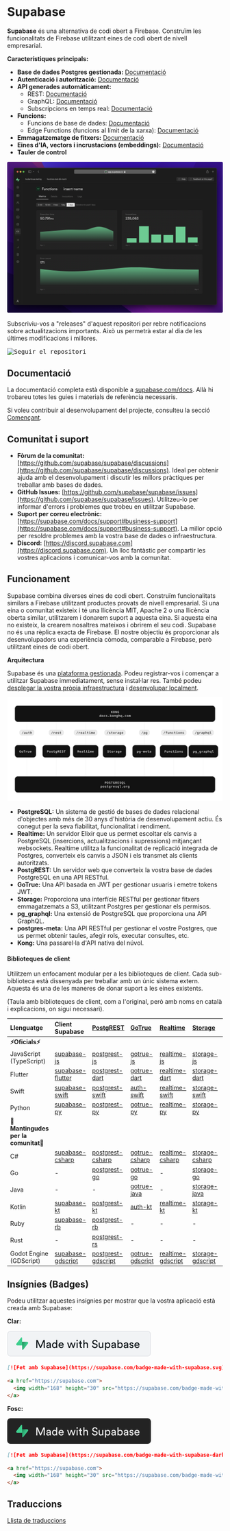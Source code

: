 # Supabase

**Supabase** és una alternativa de codi obert a Firebase. Construïm les funcionalitats de Firebase utilitzant eines de codi obert de nivell empresarial.

**Característiques principals:**

*   **Base de dades Postgres gestionada:** [Documentació](https://supabase.com/docs/guides/database)
*   **Autenticació i autorització:** [Documentació](https://supabase.com/docs/guides/auth)
*   **API generades automàticament:**
    *   REST: [Documentació](https://supabase.com/docs/guides/api)
    *   GraphQL: [Documentació](https://supabase.com/docs/guides/graphql)
    *   Subscripcions en temps real: [Documentació](https://supabase.com/docs/guides/realtime)
*   **Funcions:**
    *   Funcions de base de dades: [Documentació](https://supabase.com/docs/guides/database/functions)
    *   Edge Functions (funcions al límit de la xarxa): [Documentació](https://supabase.com/docs/guides/functions)
*   **Emmagatzematge de fitxers:** [Documentació](https://supabase.com/docs/guides/storage)
*   **Eines d'IA, vectors i incrustacions (embeddings):** [Documentació](https://supabase.com/docs/guides/ai)
*   **Tauler de control**

![Tauler de control de Supabase](https://raw.githubusercontent.com/supabase/supabase/master/apps/www/public/images/github/supabase-dashboard.png)

Subscriviu-vos a "releases" d'aquest repositori per rebre notificacions sobre actualitzacions importants. Això us permetrà estar al dia de les últimes modificacions i millores.

<kbd><img src="https://raw.githubusercontent.com/supabase/supabase/d5f7f413ab356dc1a92075cb3cee4e40a957d5b1/web/static/watch-repo.gif" alt="Seguir el repositori"/></kbd>

## Documentació

La documentació completa està disponible a [supabase.com/docs](https://supabase.com/docs). Allà hi trobareu totes les guies i materials de referència necessaris.

Si voleu contribuir al desenvolupament del projecte, consulteu la secció [Començant](./../DEVELOPERS.md).

## Comunitat i suport

*   **Fòrum de la comunitat:** [https://github.com/supabase/supabase/discussions](https://github.com/supabase/supabase/discussions). Ideal per obtenir ajuda amb el desenvolupament i discutir les millors pràctiques per treballar amb bases de dades.
*   **GitHub Issues:** [https://github.com/supabase/supabase/issues](https://github.com/supabase/supabase/issues). Utilitzeu-lo per informar d'errors i problemes que trobeu en utilitzar Supabase.
*   **Suport per correu electrònic:** [https://supabase.com/docs/support#business-support](https://supabase.com/docs/support#business-support). La millor opció per resoldre problemes amb la vostra base de dades o infraestructura.
*   **Discord:** [https://discord.supabase.com](https://discord.supabase.com). Un lloc fantàstic per compartir les vostres aplicacions i comunicar-vos amb la comunitat.

## Funcionament

Supabase combina diverses eines de codi obert. Construïm funcionalitats similars a Firebase utilitzant productes provats de nivell empresarial. Si una eina o comunitat existeix i té una llicència MIT, Apache 2 o una llicència oberta similar, utilitzarem i donarem suport a aquesta eina. Si aquesta eina no existeix, la crearem nosaltres mateixos i obrirem el seu codi. Supabase no és una rèplica exacta de Firebase. El nostre objectiu és proporcionar als desenvolupadors una experiència còmoda, comparable a Firebase, però utilitzant eines de codi obert.

**Arquitectura**

Supabase és una [plataforma gestionada](https://supabase.com/dashboard). Podeu registrar-vos i començar a utilitzar Supabase immediatament, sense instal·lar res. També podeu [desplegar la vostra pròpia infraestructura](https://supabase.com/docs/guides/hosting/overview) i [desenvolupar localment](https://supabase.com/docs/guides/local-development).

![Arquitectura](./../apps/docs/public/img/supabase-architecture.svg)

*   **PostgreSQL:** Un sistema de gestió de bases de dades relacional d'objectes amb més de 30 anys d'història de desenvolupament actiu. És conegut per la seva fiabilitat, funcionalitat i rendiment.
*   **Realtime:** Un servidor Elixir que us permet escoltar els canvis a PostgreSQL (insercions, actualitzacions i supressions) mitjançant websockets. Realtime utilitza la funcionalitat de replicació integrada de Postgres, converteix els canvis a JSON i els transmet als clients autoritzats.
*   **PostgREST:** Un servidor web que converteix la vostra base de dades PostgreSQL en una API RESTful.
*   **GoTrue:** Una API basada en JWT per gestionar usuaris i emetre tokens JWT.
*   **Storage:** Proporciona una interfície RESTful per gestionar fitxers emmagatzemats a S3, utilitzant Postgres per gestionar els permisos.
*   **pg_graphql:** Una extensió de PostgreSQL que proporciona una API GraphQL.
*   **postgres-meta:** Una API RESTful per gestionar el vostre Postgres, que us permet obtenir taules, afegir rols, executar consultes, etc.
*   **Kong:** Una passarel·la d'API nativa del núvol.

#### Biblioteques de client

Utilitzem un enfocament modular per a les biblioteques de client. Cada sub-biblioteca està dissenyada per treballar amb un únic sistema extern. Aquesta és una de les maneres de donar suport a les eines existents.

(Taula amb biblioteques de client, com a l'original, però amb noms en català i explicacions, on sigui necessari).

| Llenguatge                       | Client Supabase                                                     | [PostgREST](https://www.postgresql.org/)                                                                         | [GoTrue](https://github.com/supabase/gotrue)                                                                                | [Realtime](https://github.com/supabase/realtime)                                                                              | [Storage](https://github.com/supabase/storage-api)                                                                                 | Functions                                                                               |
| :-------------------------- | :------------------------------------------------------------------ | :-------------------------------------------------------------------------------- | :------------------------------------------------------------------------------------ | :----------------------------------------------------------------------------------- | :-------------------------------------------------------------------------------------- | :----------------------------------------------------------------------------------- |
| **⚡️Oficials⚡️**      |                                                                     |                                                                                   |                                                                                      |                                                                                     |                                                                                        |                                                                                      |
| JavaScript (TypeScript)     | [supabase-js](https://github.com/supabase/supabase-js)               | [postgrest-js](https://github.com/supabase/postgrest-js)                             | [gotrue-js](https://github.com/supabase/gotrue-js)                                     | [realtime-js](https://github.com/supabase/realtime-js)                                 | [storage-js](https://github.com/supabase/storage-js)                                   | [functions-js](https://github.com/supabase/functions-js)                             |
| Flutter                     | [supabase-flutter](https://github.com/supabase/supabase-flutter)     | [postgrest-dart](https://github.com/supabase/postgrest-dart)                         | [gotrue-dart](https://github.com/supabase/gotrue-dart)                                 | [realtime-dart](https://github.com/supabase/realtime-dart)                             | [storage-dart](https://github.com/supabase/storage-dart)                               | [functions-dart](https://github.com/supabase/functions-dart)                         |
| Swift                      | [supabase-swift](https://github.com/supabase/supabase-swift)          | [postgrest-swift](https://github.com/supabase/supabase-swift/tree/main/Sources/PostgREST) | [auth-swift](https://github.com/supabase/supabase-swift/tree/main/Sources/Auth)     | [realtime-swift](https://github.com/supabase/supabase-swift/tree/main/Sources/Realtime) | [storage-swift](https://github.com/supabase/supabase-swift/tree/main/Sources/Storage) | [functions-swift](https://github.com/supabase/supabase-swift/tree/main/Sources/Functions) |
| Python                      | [supabase-py](https://github.com/supabase/supabase-py)               | [postgrest-py](https://github.com/supabase/postgrest-py)                             | [gotrue-py](https://github.com/supabase/gotrue-py)                                     | [realtime-py](https://github.com/supabase/realtime-py)                                 | [storage-py](https://github.com/supabase/storage-py)                                   | [functions-py](https://github.com/supabase/functions-py)                             |
| **💚Mantingudes per la comunitat💚** |                                                                     |                                                                                   |                                                                                      |                                                                                     |                                                                                        |                                                                                      |
| C#                          | [supabase-csharp](https://github.com/supabase-community/supabase-csharp) | [postgrest-csharp](https://github.com/supabase-community/postgrest-csharp)           | [gotrue-csharp](https://github.com/supabase-community/gotrue-csharp)                 | [realtime-csharp](https://github.com/supabase-community/realtime-csharp)             | [storage-csharp](https://github.com/supabase-community/storage-csharp)                 | [functions-csharp](https://github.com/supabase-community/functions-csharp)           |
| Go                          | -                                                                   | [postgrest-go](https://github.com/supabase-community/postgrest-go)                     | [gotrue-go](https://github.com/supabase-community/gotrue-go)                           | -                                                                                   | [storage-go](https://github.com/supabase-community/storage-go)                       | [functions-go](https://github.com/supabase-community/functions-go)                   |
| Java                        | -                                                                   | -                                                                                   | [gotrue-java](https://github.com/supabase-community/gotrue-java)                       | -                                                                                   | [storage-java](https://github.com/supabase-community/storage-java)                   | -                                                                                   |
| Kotlin                      | [supabase-kt](https://github.com/supabase-community/supabase-kt)       | [postgrest-kt](https://github.com/supabase-community/supabase-kt/tree/master/Postgrest) | [auth-kt](https://github.com/supabase-community/supabase-kt/tree/master/Auth)         | [realtime-kt](https://github.com/supabase-community/supabase-kt/tree/master/Realtime)   | [storage-kt](https://github.com/supabase-community/supabase-kt/tree/master/Storage)   | [functions-kt](https://github.com/supabase-community/supabase-kt/tree/master/Functions) |
| Ruby                      | [supabase-rb](https://github.com/supabase-community/supabase-rb)      |      [postgrest-rb](https://github.com/supabase-community/postgrest-rb)                                                                             |    -                                                                                  |        -                                                                            |     -                                                                                 |          -                                                                          |
| Rust                      |      -                                                                 |       [postgrest-rs](https://github.com/supabase-community/postgrest-rs)                                                                            |      -                                                                                 |       -                                                                             |       -                                                                                |         -                                                                           |
| Godot Engine (GDScript)      |   [supabase-gdscript](https://github.com/supabase-community/godot-engine.supabase)                                                                  |        [postgrest-gdscript](https://github.com/supabase-community/postgrest-gdscript)                                                                            |        [gotrue-gdscript](https://github.com/supabase-community/gotrue-gdscript)                                                                                |    [realtime-gdscript](https://github.com/supabase-community/realtime-gdscript)                                                                                  |         [storage-gdscript](https://github.com/supabase-community/storage-gdscript)                                                                                 |  [functions-gdscript](https://github.com/supabase-community/functions-gdscript)                                                                                       |

## Insígnies (Badges)

Podeu utilitzar aquestes insígnies per mostrar que la vostra aplicació està creada amb Supabase:

**Clar:**

![Fet amb Supabase](./../apps/www/public/badge-made-with-supabase.svg)

```md
[![Fet amb Supabase](https://supabase.com/badge-made-with-supabase.svg)](https://supabase.com)
```

```html
<a href="https://supabase.com">
  <img width="168" height="30" src="https://supabase.com/badge-made-with-supabase.svg" alt="Fet amb Supabase" />
</a>
```

**Fosc:**

![Fet amb Supabase (versió fosca)](./../apps/www/public/badge-made-with-supabase-dark.svg)

```md
[![Fet amb Supabase](https://supabase.com/badge-made-with-supabase-dark.svg)](https://supabase.com)
```

```html
<a href="https://supabase.com">
  <img width="168" height="30" src="https://supabase.com/badge-made-with-supabase-dark.svg" alt="Fet amb Supabase" />
</a>
```

## Traduccions

[Llista de traduccions](./languages.md)
